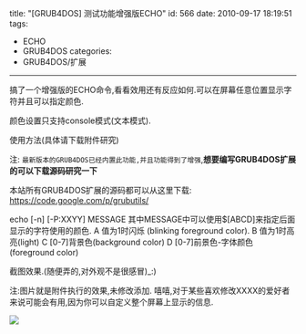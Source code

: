 title: "[GRUB4DOS] 测试功能增强版ECHO"
id: 566
date: 2010-09-17 18:19:51
tags: 
- ECHO
- GRUB4DOS
categories: 
- GRUB4DOS/扩展
---

搞了一个增强版的ECHO命令,看看效用还有反应如何.可以在屏幕任意位置显示字符并且可以指定颜色.

颜色设置只支持console模式(文本模式).

使用方法(具体请下载附件研究)

注: `最新版本的GRUB4DOS已经内置此功能,并且功能得到了增强`,__想要编写GRUB4DOS扩展的可以下载源码研究一下__

本站所有GRUB4DOS扩展的源码都可以从这里下载: https://code.google.com/p/grubutils/

echo [-n] [-P:XXYY] MESSAGE
 其中MESSAGE中可以使用$[ABCD]来指定后面显示的字符使用的颜色.
 A 值为1时闪烁 (blinking foreground color).
 B 值为1时高亮(light)
 C [0-7]背景色(background color)
 D [0-7]前景色-字体颜色(foreground color)
 
截图效果.(随便弄的,对外观不是很感冒)_:)

注:图片就是附件执行的效果,未修改添加.
 嘻嘻,对于某些喜欢修改XXXX的爱好者来说可能会有用,因为你可以自定义整个屏幕上显示的信息.

![](http://d.chenall.net/upload/2010/09/B6860606576903B7DADE22718F1B8DA060588955.png)
